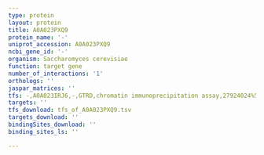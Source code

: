 ```yaml
---
type: protein
layout: protein
title: A0A023PXQ9
protein_name: '-'
uniprot_accession: A0A023PXQ9
ncbi_gene_id: '-'
organism: Saccharomyces cerevisiae
function: target gene
number_of_interactions: '1'
orthologs: ''
jaspar_matrices: ''
tfs: -,A0A023IRJ6,-,GTRD,chromatin immunoprecipitation assay,27924024%5Buid%5D,No
targets: ''
tfs_download: tfs_of_A0A023PXQ9.tsv
targets_download: ''
bindingSites_download: ''
binding_sites_ls: ''

---
```

